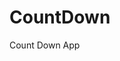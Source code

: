 # CountDown
 Count Down App
     
         
                                                  
                                                 
                                      
                     
           
  
 
  
 
